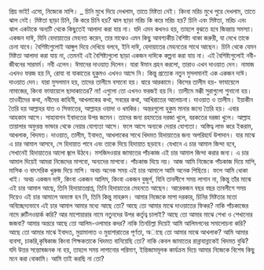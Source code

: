 প্রিয় ভাই! এসো, নিজেকে মাপি।
_
চিনি মুখে দিয়ে দেখলাম, তাতে মিষ্টতা নেই। কিংবা মরিচ মুখে পুরে দেখলাম, তাতে ঝাল নেই। মিষ্টতা ছাড়া চিনি, কি করে চিনি হয়? ঝাল ছাড়া মরিচ কি করে মরিচ হয়?
চিনি এবং মিষ্টতা, মরিচ এবং ঝাল একটাকে অন্যটি থেকে কিছুতেই আলাদা করা যায় না। যদি এমন কখনও হয়, তাহলে বুঝতে হবে জিহ্বায় সমস্যা।
একজন দাঈ, যিনি হেদায়াতের মেহনত করেন, তার মাঝেও এমন কিছু আবশ্যকীয় বৈশিষ্ট্য থাকা জরুরী, যা দেখে তাকে চেনা যাবে। বৈশিষ্ট্যগুলোই আঙ্গুল দিয়ে দেখিয়ে বলবে, ইনি দাঈ, হেদায়াতের মেহনতের সাথে আছেন। চিনি থেকে যেমন মিষ্টতা আলাদা করা যায় না, তেমনই এই বৈশিষ্ট্যগুলো ছাড়া একজন দাঈকে কল্পনা করা যায় না।
এই বৈশিষ্ট্যগুলোই নবী-জীবনের সারমর্ম। নবী এলেন। ঈমানের দাওয়াত দিলেন। যারা ঈমান গ্রহন করলো, তারাও এখন দাওয়াত দেন। নামাজ এখনও ফরজ হয় নি, রোযা বা যাকাতের হুকুমও এখনও আসে নি। কিন্তু প্রত্যেক নতুন মুসলমানই এক একজন দাঈ।
দাওয়াত দেন। যারা মুসলমান হয়, তাদের তালীমে বসানো হয়। দ্বারে আরকামে। কিসের তালীম হয়- ফাযায়েলে নামাজের, কিংবা ফাযায়েলে ছাদাকাতের? না! এগুলো তো এখনও ফরজই হয় নি। তালীমে মক্কী সুরাগুলো শুনানো হয়। তাওহীদের কথা, নবীদের কাহিনী, আখলাকের কথা, সবরের কথা, আখিরাতের আলোচনা।
দাওয়াত ও তালীম। ইয়াকীন তৈরি হয় আল্লাহর যাত ও সিফাতের, আল্লাহর ওয়াদা ও ধমকির। অন্তরগুলো হুকুম মানার জন্যে তৈরি হয়।
এবার আহকাম আসে। সাহাবাগন ইবাদতের উপর জমেন। তাদের জন্য রহমতের দরজা খুলে, বরকতের দরজা খুলে। আল্লাহ তায়ালার অফুরন্ত ভান্ডার থেকে নেয়ার যোগ্যতা আসে। ফলে আসে অন্যকে দেয়ার যোগ্যতা। অস্তিত্ব লাভ করে ইকরাম, আখলাক, খিদমত।
দাওয়াত, তালীম, ইবাদত, আখলাকের সাথে খিদমত হিদায়াতের জন্য অপরিহার্য উপাদান। যার মাঝে এ চার আমাল আসবে, সে হিদায়াত পাবে এবং তাকে দিয়ে হিদায়াত ছড়াবে। যেখানে এ চার আমাল জিন্দা হবে, সেখানেই হিদায়াতের আলো জ্বলে উঠবে।
মসজিদওয়ার জামাতের পাঁচকাজ এই চার আমাল জিন্দা করার জন্য। এ চার আমাল দিয়েই আমরা নিজেদের মাপবো, অন্যদের মাপবো। পাঁচকাজ দিয়ে নয়।
আজ আমি নিজেকে পাঁচকাজ দিয়ে মাপি, মাসিক ও বাৎসরিক খুরুজ দিয়ে মাপি। অথচ অনেক সময় এই চার আমালে আমি অনেক পিছিয়ে। ফলে আমি ধোকা খাই।
অথচ একজন দাঈ, কিংবা একজন আলিম, কিংবা একজন বুজুর্গ, যিনি তাবলীগে সময় লাগান না, কিন্তু তাঁর মাঝে এই চার আমাল আছে, তিনি হিদায়াতপ্রাপ্ত, তিনি হিদায়াতের মেহনতে আছেন। আরেকজন বছর বছর তাবলীগে সময় দিয়েও এই চার আমালে অভ্যস্ত হন নি, তিনি কিন্তু মাহরুম।
আমার নিজেকে মাপা দরকার, চিনির মিষ্টতার মতো অবিচ্ছেদ্যভাবে এই চার আমাল আমার মধ্যে আছে তো?
আছে তো আমার মাঝে দাওয়াতের ফিকর? নাকি পাঁচকাজের নামে রুটিনওয়ার্ক করি? আর মাশোয়ারার নামে নতুনদের উপর কর্তৃত্ব চালাই?
আছে তো আমার মাঝে শেখা ও শেখানোর জজবা? আমার অন্তরে আছে তো আলিম-ওলামার কদর? নাকি তিনচিল্লা দিয়েই আমি আলিমগনের সমালোচনা করি?
আছে তো আমার মাঝে ইবাদত, মুয়ামালাত ও মুয়াশারাতের পূর্ণতা,
অাছে তো আমার মাঝে আখলাক? আমি আমার ব্যবসা, চাকরি,কৃষিকাজ কিংবা শিক্ষকতাকে খিদমত বানিয়েছি তো? নাকি কেবল জামাতের রান্নাবান্নাকেই খিদমত বুঝি?
যদি উত্তর সন্তোষজনক না হয়, তাহলে সময় লাগানোর পরিমাণ, ইন্তিজামমূলক কার্যক্রম দিয়ে আমার নিজেকে বিশেষ কিছু মনে করা বোকামি। আমি তাই করছি না তো?
